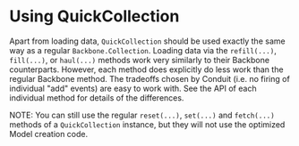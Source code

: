 # Using QuickCollection

Apart from loading data, `QuickCollection` should be used exactly the same way as a regular `Backbone.Collection`.  Loading
data via the `refill(...)`, `fill(...)`, or `haul(...)` methods work very similarly to their Backbone counterparts.
However, each method does explicitly do less work than the regular Backbone method.  The tradeoffs chosen by Conduit
(i.e. no firing of individual "add" events) are easy to work with.  See the API of each individual method for details
of the differences.

NOTE:  You can still use the regular `reset(...)`, `set(...)` and `fetch(...)` methods of a `QuickCollection` instance,
but they will not use the optimized Model creation code.